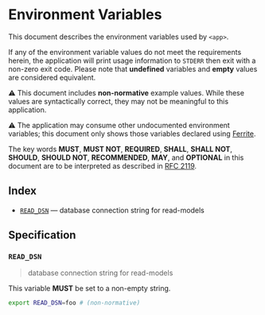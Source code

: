 # Environment Variables

This document describes the environment variables used by `<app>`.

If any of the environment variable values do not meet the requirements herein,
the application will print usage information to `STDERR` then exit with a
non-zero exit code. Please note that **undefined** variables and **empty**
values are considered equivalent.

⚠️ This document includes **non-normative** example values. While these values
are syntactically correct, they may not be meaningful to this application.

⚠️ The application may consume other undocumented environment variables; this
document only shows those variables declared using [Ferrite].

The key words **MUST**, **MUST NOT**, **REQUIRED**, **SHALL**, **SHALL NOT**,
**SHOULD**, **SHOULD NOT**, **RECOMMENDED**, **MAY**, and **OPTIONAL** in this
document are to be interpreted as described in [RFC 2119].

## Index

- [`READ_DSN`](#READ_DSN) — database connection string for read-models

## Specification

### `READ_DSN`

> database connection string for read-models

This variable **MUST** be set to a non-empty string.

```bash
export READ_DSN=foo # (non-normative)
```

<!-- references -->

[ferrite]: https://github.com/dogmatiq/ferrite
[rfc 2119]: https://www.rfc-editor.org/rfc/rfc2119.html
